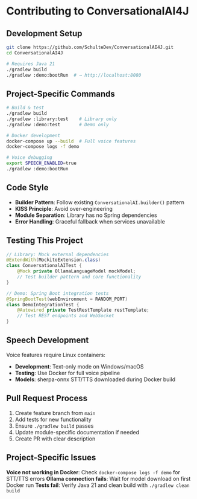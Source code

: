 # Contributing to ConversationalAI4J

## Development Setup

```bash
git clone https://github.com/SchulteDev/ConversationalAI4J.git
cd ConversationalAI4J

# Requires Java 21
./gradlew build
./gradlew :demo:bootRun  # → http://localhost:8080
```

## Project-Specific Commands

```bash
# Build & test
./gradlew build
./gradlew :library:test    # Library only
./gradlew :demo:test       # Demo only

# Docker development
docker-compose up --build  # Full voice features
docker-compose logs -f demo

# Voice debugging  
export SPEECH_ENABLED=true
./gradlew :demo:bootRun
```

## Code Style

- **Builder Pattern**: Follow existing `ConversationalAI.builder()` pattern
- **KISS Principle**: Avoid over-engineering
- **Module Separation**: Library has no Spring dependencies
- **Error Handling**: Graceful fallback when services unavailable

## Testing This Project

```java
// Library: Mock external dependencies
@ExtendWith(MockitoExtension.class)
class ConversationalAITest {
    @Mock private OllamaLanguageModel mockModel;
    // Test builder pattern and core functionality
}

// Demo: Spring Boot integration tests  
@SpringBootTest(webEnvironment = RANDOM_PORT)
class DemoIntegrationTest {
    @Autowired private TestRestTemplate restTemplate;
    // Test REST endpoints and WebSocket
}
```

## Speech Development

Voice features require Linux containers:

- **Development**: Text-only mode on Windows/macOS
- **Testing**: Use Docker for full voice pipeline
- **Models**: sherpa-onnx STT/TTS downloaded during Docker build

## Pull Request Process

1. Create feature branch from `main`
2. Add tests for new functionality
3. Ensure `./gradlew build` passes
4. Update module-specific documentation if needed
5. Create PR with clear description

## Project-Specific Issues

**Voice not working in Docker**: Check `docker-compose logs -f demo` for STT/TTS errors
**Ollama connection fails**: Wait for model download on first Docker run
**Tests fail**: Verify Java 21 and clean build with `./gradlew clean build`
